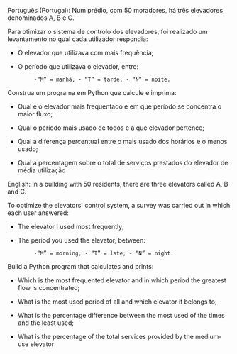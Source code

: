 Português (Portugal):
Num prédio, com 50 moradores, há três elevadores denominados A, B e C. 

Para otimizar o sistema de controlo dos elevadores, foi realizado um levantamento no qual cada utilizador respondia:

 - O elevador que utilizava com mais frequência;

 - O período que utilizava o elevador, entre:

            -“M” = manhã; - “T” = tarde; - “N” = noite. 

Construa um programa em Python que calcule e imprima:

 * Qual é o elevador mais frequentado e em que período se concentra o maior fluxo;

 * Qual o período mais usado de todos e a que elevador pertence;

 * Qual a diferença percentual entre o mais usado dos horários e o menos usado; 

 * Qual a percentagem sobre o total de serviços prestados do elevador de média utilização
 
 English:
 In a building with 50 residents, there are three elevators called A, B and C.

To optimize the elevators' control system, a survey was carried out in which each user answered:

  - The elevator I used most frequently;

  - The period you used the elevator, between:

             -“M” = morning; - “T” = late; - “N” = night.

Build a Python program that calculates and prints:

  * Which is the most frequented elevator and in which period the greatest flow is concentrated;

  * What is the most used period of all and which elevator it belongs to;

  * What is the percentage difference between the most used of the times and the least used;

  * What is the percentage of the total services provided by the medium-use elevator